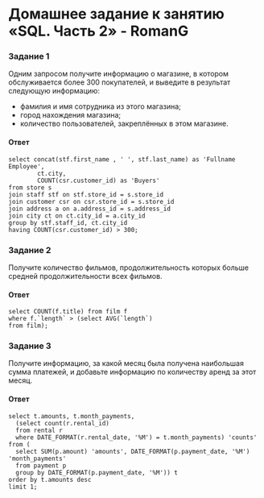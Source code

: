 # Домашнее задание к занятию «SQL. Часть 2» - RomanG

### Задание 1

Одним запросом получите информацию о магазине, в котором обслуживается более 300 покупателей, и выведите в результат следующую информацию: 
- фамилия и имя сотрудника из этого магазина;
- город нахождения магазина;
- количество пользователей, закреплённых в этом магазине.

#### Ответ
```
select concat(stf.first_name , ' ', stf.last_name) as 'Fullname Employee',
		ct.city,
		COUNT(csr.customer_id) as 'Buyers'		
from store s
join staff stf on stf.store_id = s.store_id 
join customer csr on csr.store_id = s.store_id
join address a on a.address_id = s.address_id 
join city ct on ct.city_id = a.city_id 
group by stf.staff_id, ct.city_id 
having COUNT(csr.customer_id) > 300;
```

### Задание 2

Получите количество фильмов, продолжительность которых больше средней продолжительности всех фильмов.

#### Ответ
```
select COUNT(f.title) from film f  
where f.`length` > (select AVG(`length`) 
from film);
```

### Задание 3

Получите информацию, за какой месяц была получена наибольшая сумма платежей, и добавьте информацию по количеству аренд за этот месяц.

#### Ответ
```
select t.amounts, t.month_payments,
  (select count(r.rental_id)
  from rental r
  where DATE_FORMAT(r.rental_date, '%M') = t.month_payments) 'counts'
from (
  select SUM(p.amount) 'amounts', DATE_FORMAT(p.payment_date, '%M') 'month_payments' 
  from payment p 
  group by DATE_FORMAT(p.payment_date, '%M')) t
order by t.amounts desc  
limit 1;
```
